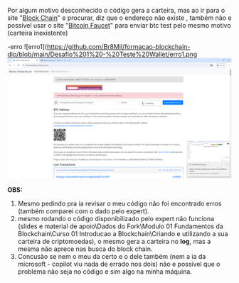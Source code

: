 Por algum motivo desconhecido o código gera a carteira, mas ao ir para o site "[Block Chain](https://www.blockchain.com/pt/explorer/)" e procurar, diz que o endereço não existe , também não e possível usar o site "[Bitcoin Faucet](https://bitcoinfaucet.uo1.net/)" para enviar btc test pelo mesmo motivo (carteira inexistente)

-erro
![erro1](https://github.com/Br8Mil/formacao-blockchain-dio/blob/main/Desafio%201%20-%20Teste%20Wallet/erro1.png
![erro2](https://github.com/Br8Mil/formacao-blockchain-dio/blob/main/Desafio%201%20-%20Teste%20Wallet/erro2.png)

**OBS:**
1. Mesmo pedindo pra ia revisar o meu código não foi encontrado erros (também comparei com o dado pelo expert).
2. mesmo rodando o código disponibilizado pelo expert não funciona (slides e material de apoio\Dados do Fork\Modulo 01 Fundamentos da Blockchain\Curso 01 Introducao a Blockchain\Criando e utilizando a sua carteira de criptomoedas), o mesmo gera a carteira no **log**, mas a mesma não aprece nas busca do block chain.
3. Concusão se nem o meu da certo e o dele também (nem a ia da microsoft - copilot viu nada de errado nos dois) não e possível que o problema não seja no código e sim algo na minha máquina.
